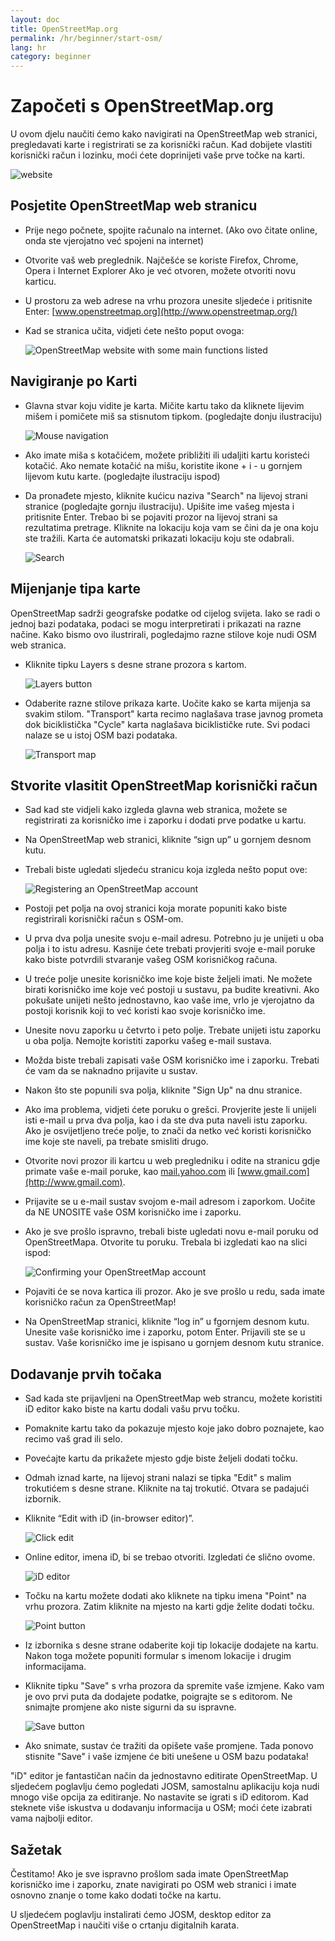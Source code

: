 ```yaml
---
layout: doc
title: OpenStreetMap.org
permalink: /hr/beginner/start-osm/
lang: hr
category: beginner
---
```


Započeti s OpenStreetMap.org
============================

U ovom djelu naučiti ćemo kako navigirati na OpenStreetMap web stranici, 
pregledavati karte i registrirati se za korisnički račun. Kad dobijete 
vlastiti korisnički račun i lozinku, moći ćete doprinijeti vaše prve točke
na karti.

![website][]

Posjetite OpenStreetMap web stranicu
------------------------------------
-   Prije nego počnete, spojite računalo na internet. (Ako ovo čitate online, onda 
    ste vjerojatno već spojeni na internet)
-   Otvorite vaš web preglednik. Najčešće se koriste Firefox, Chrome, Opera i Internet Explorer
    Ako je već otvoren, možete otvoriti novu karticu.
-   U prostoru za web adrese na vrhu prozora unesite sljedeće i pritisnite Enter:
    [www.openstreetmap.org](http://www.openstreetmap.org/)
-   Kad se stranica učita, vidjeti ćete nešto poput ovoga:

    ![OpenStreetMap website with some main functions listed][]

Navigiranje po Karti
--------------------

-   Glavna stvar koju vidite je karta. Mičite kartu tako da kliknete
    lijevim mišem i pomičete miš sa stisnutom tipkom. (pogledajte
    donju ilustraciju)

    ![Mouse navigation][]

-   Ako imate miša s kotačićem, možete približiti ili udaljiti kartu
    koristeći kotačić. Ako nemate kotačić na mišu, koristite ikone + i - u 
    gornjem lijevom kutu karte. (pogledajte ilustraciju ispod)
-   Da pronađete mjesto, kliknite kućicu naziva "Search" na lijevoj strani
    stranice (pogledajte gornju ilustraciju). Upišite ime vašeg mjesta i pritisnite
    Enter. Trebao bi se pojaviti prozor na lijevoj strani sa rezultatima pretrage.
    Kliknite na lokaciju koja vam se čini da je ona koju ste tražili. Karta će automatski
    prikazati lokaciju koju ste odabrali.

    ![Search][]
   

Mijenjanje tipa karte
---------------------
OpenStreetMap sadrži geografske podatke od cijelog svijeta. Iako se radi o jednoj bazi podataka, podaci se mogu interpretirati i prikazati na razne načine. Kako bismo ovo ilustrirali, pogledajmo razne stilove koje nudi OSM web stranica.

-   Kliknite tipku Layers s desne strane prozora s kartom.

    ![Layers button][]

-   Odaberite razne stilove prikaza karte. Uočite kako se karta mijenja sa svakim
    stilom. "Transport" karta recimo naglašava trase javnog prometa dok biciklistička
    "Cycle" karta naglašava biciklističke rute. Svi podaci nalaze se u istoj OSM bazi podataka. 

    ![Transport map][]

Stvorite vlasitit OpenStreetMap korisnički račun
------------------------------------------------

-   Sad kad ste vidjeli kako izgleda glavna web stranica, možete se
    registrirati za korisničko ime i zaporku i dodati prve podatke u kartu.
-   Na OpenStreetMap web stranici, kliknite “sign up” u gornjem
    desnom kutu.
-   Trebali biste ugledati sljedeću stranicu koja izgleda nešto poput ove:

    ![Registering an OpenStreetMap account][]

-   Postoji pet polja na ovoj stranici koja morate popuniti kako biste 
    registrirali korisnički račun s OSM-om.
-   U prva dva polja unesite svoju e-mail adresu. Potrebno ju je unijeti u 
    oba polja i to istu adresu. Kasnije ćete trebati provjeriti svoje 
    e-mail poruke kako biste potvrdili stvaranje vašeg OSM korisničkog 
    računa.
-   U treće polje unesite korisničko ime koje biste željeli imati. Ne možete
    birati korisničko ime koje već postoji u sustavu, pa budite kreativni. Ako
    pokušate unijeti nešto jednostavno, kao vaše ime, vrlo je vjerojatno da postoji
    korisnik koji to već koristi kao svoje korisničko ime. 
-   Unesite novu zaporku u četvrto i peto polje. Trebate unijeti istu zaporku u oba polja.
    Nemojte koristiti zaporku vašeg e-mail sustava.
-   Možda biste trebali zapisati vaše OSM korisničko ime i zaporku. Trebati će vam da se
    naknadno prijavite u sustav.
-   Nakon što ste popunili sva polja, kliknite "Sign Up" na dnu stranice.
-   Ako ima problema, vidjeti ćete poruku o grešci. Provjerite jeste li unijeli isti
    e-mail u prva dva polja, kao i da ste dva puta naveli istu zaporku. Ako je osvijetljeno treće polje, to znači da netko već koristi korisničko ime koje ste naveli, pa trebate 
    smisliti drugo.
-   Otvorite novi prozor ili kartcu u web pregledniku i odite na stranicu gdje primate vaše
    e-mail poruke, kao [mail.yahoo.com](http://mail.yahoo.com)
    ili [www.gmail.com](http://www.gmail.com).
-   Prijavite se u e-mail sustav svojom e-mail adresom i zaporkom. Uočite da NE UNOSITE
    vaše OSM korisničko ime i zaporku.
-   Ako je sve prošlo ispravno, trebali biste ugledati novu e-mail poruku od OpenStreetMapa.
    Otvorite tu poruku. Trebala bi izgledati kao na slici ispod:

    ![Confirming your OpenStreetMap account][]

-   Pojaviti će se nova kartica ili prozor. Ako je sve prošlo u redu, sada imate 
    korisničko račun za OpenStreetMap!
-   Na OpenStreetMap stranici, kliknite “log in” u fgornjem desnom kutu.
    Unesite vaše korisničko ime i zaporku, potom Enter. Prijavili ste se u sustav.
    Vaše korisničko ime je ispisano u gornjem desnom kutu stranice.

Dodavanje prvih točaka
----------------------

-   Sad kada ste prijavljeni na OpenStreetMap web strancu, možete koristiti iD
    editor kako biste na kartu dodali vašu prvu točku. 
-   Pomaknite kartu tako da pokazuje mjesto koje jako dobro poznajete, kao recimo vaš grad
    ili selo.
-   Povećajte kartu da prikažete mjesto gdje biste željeli dodati točku.
-   Odmah iznad karte, na lijevoj strani nalazi se tipka "Edit" s malim trokutićem s 
    desne strane. Kliknite na taj trokutić. Otvara se padajući izbornik.
-   Kliknite “Edit with iD (in-browser editor)”.

    ![Click edit][]

-   Online editor, imena iD, bi se trebao otvoriti. Izgledati će slično ovome.

    ![iD editor][]

-   Točku na kartu možete dodati ako kliknete na tipku imena "Point" na vrhu prozora.
    Zatim kliknite na mjesto na karti gdje želite dodati točku.

    ![Point button][]    

-   Iz izbornika s desne strane odaberite koji tip lokacije dodajete na kartu. Nakon toga
    možete popuniti formular s imenom lokacije i drugim informacijama.
-   Kliknite tipku "Save" s vrha prozora da spremite vaše izmjene. Kako vam je ovo prvi puta
    da dodajete podatke, poigrajte se s editorom. Ne snimajte promjene ako niste sigurni
    da su ispravne. 

    ![Save button][]    

-   Ako snimate, sustav će tražiti da opišete vaše promjene. Tada ponovo stisnite "Save" i
    vaše izmjene će biti unešene u OSM bazu podataka!

<!-- link to iD editor chapter when ready -->

"iD" editor je fantastičan način da jednostavno editirate OpenStreetMap. U sljedećem poglavlju ćemo pogledati JOSM, samostalnu aplikaciju koja nudi mnogo više opcija za editiranje. No nastavite se igrati s iD editorom. Kad steknete više iskustva u dodavanju informacija u OSM; moći ćete izabrati vama najbolji editor.

Sažetak
-------

Čestitamo! Ako je sve ispravno prošlom sada imate OpenStreetMap korisničko ime i zaporku, znate navigirati po OSM web stranici i imate osnovno znanje o tome kako dodati točke na kartu.

U sljedećem poglavlju instalirati ćemo JOSM, desktop editor za OpenStreetMap i naučiti više o crtanju digitalnih karata.

[website]: /images/en/beginner/02_start-osm/en_beg_02_start-osm_image00_website.png
[OpenStreetMap website with some main functions listed]: /images/en/beginner/02_start-osm/en_beg_02_start-osm_image01_osm-website-main-functions.png
[Mouse navigation]: /images/en/beginner/02_start-osm/en_beg_02_start-osm_image02_mouse-navigation.png
[Search]: /images/en/beginner/02_start-osm/en_beg_02_start-osm_image03_search.png
[Layers button]: /images/en/beginner/02_start-osm/en_beg_02_start-osm_image04_layers.png
[Transport map]: /images/en/beginner/02_start-osm/en_beg_02_start-osm_image05_transport-map.png
[Registering an OpenStreetMap account]: /images/en/beginner/02_start-osm/en_beg_02_start-osm_image06_registering-account.png
[Confirming your OpenStreetMap account]: /images/en/beginner/02_start-osm/en_beg_02_start-osm_image07_confirming-account.png
[Click edit]: /images/en/beginner/02_start-osm/en_beg_02_start-osm_image08_click-edit.png
[iD editor]: /images/en/beginner/02_start-osm/en_beg_02_start-osm_image09_id-editor.png
[Point button]: /images/en/beginner/02_start-osm/en_beg_02_start-osm_image10_point-button.png
[Save button]: /images/en/beginner/02_start-osm/en_beg_02_start-osm_image11_save-button.png
